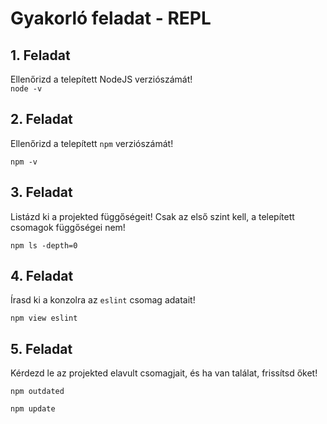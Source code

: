 # Gyakorló feladat - REPL

## 1. Feladat
Ellenőrizd a telepített NodeJS verziószámát!  
`node -v`

## 2. Feladat
Ellenőrizd a telepített `npm` verziószámát!

`npm -v`

## 3. Feladat
Listázd ki a projekted függőségeit! Csak az első szint kell, a telepített csomagok függőségei nem!

`npm ls -depth=0`

## 4. Feladat
Írasd ki a konzolra az `eslint` csomag adatait!

`npm view eslint`

## 5. Feladat
Kérdezd le az projekted elavult csomagjait, és ha van találat, frissítsd őket!

`npm outdated`

`npm update`

